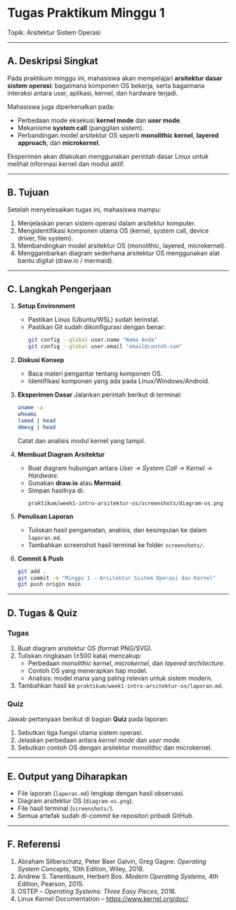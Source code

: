 # Tugas Praktikum Minggu 1  
Topik: Arsitektur Sistem Operasi  

---

## A. Deskripsi Singkat
Pada praktikum minggu ini, mahasiswa akan mempelajari **arsitektur dasar sistem operasi**: bagaimana komponen OS bekerja, serta bagaimana interaksi antara user, aplikasi, kernel, dan hardware terjadi.  

Mahasiswa juga diperkenalkan pada:
- Perbedaan mode eksekusi **kernel mode** dan **user mode**.
- Mekanisme **system call** (panggilan sistem).
- Perbandingan model arsitektur OS seperti **monolithic kernel**, **layered approach**, dan **microkernel**.

Eksperimen akan dilakukan menggunakan perintah dasar Linux untuk melihat informasi kernel dan modul aktif.

---

## B. Tujuan
Setelah menyelesaikan tugas ini, mahasiswa mampu:
1. Menjelaskan peran sistem operasi dalam arsitektur komputer.
2. Mengidentifikasi komponen utama OS (kernel, system call, device driver, file system).
3. Membandingkan model arsitektur OS (monolithic, layered, microkernel).
4. Menggambarkan diagram sederhana arsitektur OS menggunakan alat bantu digital (draw.io / mermaid).

---

## C. Langkah Pengerjaan
1. **Setup Environment**
   - Pastikan Linux (Ubuntu/WSL) sudah terinstal.
   - Pastikan Git sudah dikonfigurasi dengan benar:
     ```bash
     git config --global user.name "Nama Anda"
     git config --global user.email "email@contoh.com"
     ```

2. **Diskusi Konsep**
   - Baca materi pengantar tentang komponen OS.
   - Identifikasi komponen yang ada pada Linux/Windows/Android.

3. **Eksperimen Dasar**
   Jalankan perintah berikut di terminal:
   ```bash
   uname -a
   whoami
   lsmod | head
   dmesg | head
   ```
   Catat dan analisis modul kernel yang tampil.

4. **Membuat Diagram Arsitektur**
   - Buat diagram hubungan antara *User → System Call → Kernel → Hardware.*
   - Gunakan **draw.io** atau **Mermaid**.
   - Simpan hasilnya di:
     ```
     praktikum/week1-intro-arsitektur-os/screenshots/diagram-os.png
     ```

5. **Penulisan Laporan**
   - Tuliskan hasil pengamatan, analisis, dan kesimpulan ke dalam `laporan.md`.
   - Tambahkan screenshot hasil terminal ke folder `screenshots/`.

6. **Commit & Push**
   ```bash
   git add .
   git commit -m "Minggu 1 - Arsitektur Sistem Operasi dan Kernel"
   git push origin main
   ```

---

## D. Tugas & Quiz
### Tugas
1. Buat diagram arsitektur OS (format PNG/SVG).  
2. Tuliskan ringkasan (±500 kata) mencakup:
   - Perbedaan *monolithic kernel*, *microkernel*, dan *layered architecture*.
   - Contoh OS yang menerapkan tiap model.
   - Analisis: model mana yang paling relevan untuk sistem modern.  
3. Tambahkan hasil ke `praktikum/week1-intro-arsitektur-os/laporan.md`.

### Quiz
Jawab pertanyaan berikut di bagian **Quiz** pada laporan:
1. Sebutkan tiga fungsi utama sistem operasi.  
2. Jelaskan perbedaan antara *kernel mode* dan *user mode*.  
3. Sebutkan contoh OS dengan arsitektur monolithic dan microkernel.

---

## E. Output yang Diharapkan
- File laporan (`laporan.md`) lengkap dengan hasil observasi.  
- Diagram arsitektur OS (`diagram-os.png`).  
- File hasil terminal (`screenshots/`).  
- Semua artefak sudah di-*commit* ke repositori pribadi GitHub.

---

## F. Referensi
1. Abraham Silberschatz, Peter Baer Galvin, Greg Gagne. *Operating System Concepts*, 10th Edition, Wiley, 2018.  
2. Andrew S. Tanenbaum, Herbert Bos. *Modern Operating Systems*, 4th Edition, Pearson, 2015.  
3. OSTEP – *Operating Systems: Three Easy Pieces*, 2018.  
4. Linux Kernel Documentation – https://www.kernel.org/doc/
